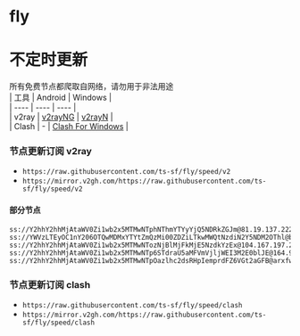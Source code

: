 # fly
# 不定时更新
所有免费节点都爬取自网络，请勿用于非法用途  
|  工具  | Android  | Windows  |  
|  ----  | ----   | ----  |  
| v2ray  | [v2rayNG](https://github.com/2dust/v2rayNG/releases) | [v2rayN](https://github.com/2dust/v2rayN/releases) |  
| Clash  | - | [Clash For Windows](https://github.com/2dust/clashN/releases) | 
  
### 节点更新订阅  v2ray
- `https://raw.githubusercontent.com/ts-sf/fly/speed/v2`  
- `https://mirror.v2gh.com/https://raw.githubusercontent.com/ts-sf/fly/speed/v2`  

#### 部分节点  
``` 
ss://Y2hhY2hhMjAtaWV0Zi1wb2x5MTMwNTphNThmYTYyYjQ5NDRkZGJm@81.19.137.222:57456#%F0%9F%87%AB%F0%9F%87%B7FR%E6%B3%95%E5%9B%BD%203.9MB%2Fs
ss://YWVzLTEyOC1nY206OTQwMDMxYTYtZmQzMi00ZDZiLTkwMWQtNzdiN2Y5NDM2OThl@bl.sytes.net:50414#%F0%9F%87%AF%F0%9F%87%B5JP%E6%97%A5%E6%9C%AC%206.7KB%2Fs
ss://Y2hhY2hhMjAtaWV0Zi1wb2x5MTMwNTozNjBlMjFkMjE5NzdkYzEx@104.167.197.25:57456#%F0%9F%87%BA%F0%9F%87%B8US%E7%BE%8E%E5%9B%BD4%201.2MB%2Fs
ss://Y2hhY2hhMjAtaWV0Zi1wb2x5MTMwNTp6STdraU5aMFVmVjljWEI3M2E0blJE@164.92.156.41:24206#%F0%9F%87%B3%F0%9F%87%B1NL%E8%8D%B7%E5%85%B0%20527.5KB%2Fs
ss://Y2hhY2hhMjAtaWV0Zi1wb2x5MTMwNTpOazlhc2dsRHpIemprdFZ6VGt2aGFB@arxfw2b78fi2q9hzylhn.freesocks.work:443#%F0%9F%87%AF%F0%9F%87%B5JP%E6%97%A5%E6%9C%AC3%2017.6KB%2Fs
```
### 节点更新订阅  clash
- `https://raw.githubusercontent.com/ts-sf/fly/speed/clash`  
- `https://mirror.v2gh.com/https://raw.githubusercontent.com/ts-sf/fly/speed/clash`  


